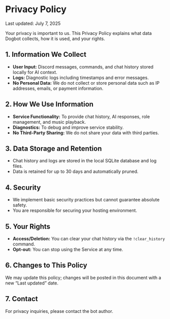 # Privacy Policy

Last updated: July 7, 2025

Your privacy is important to us. This Privacy Policy explains what data Dogbot collects, how it is used, and your rights.

## 1. Information We Collect
- **User Input:** Discord messages, commands, and chat history stored locally for AI context.
- **Logs:** Diagnostic logs including timestamps and error messages.
- **No Personal Data:** We do not collect or store personal data such as IP addresses, emails, or payment information.

## 2. How We Use Information
- **Service Functionality:** To provide chat history, AI responses, role management, and music playback.
- **Diagnostics:** To debug and improve service stability.
- **No Third-Party Sharing:** We do not share your data with third parties.

## 3. Data Storage and Retention
- Chat history and logs are stored in the local SQLite database and log files.
- Data is retained for up to 30 days and automatically pruned.

## 4. Security
- We implement basic security practices but cannot guarantee absolute safety.
- You are responsible for securing your hosting environment.

## 5. Your Rights
- **Access/Deletion:** You can clear your chat history via the `!clear_history` command.
- **Opt-out:** You can stop using the Service at any time.

## 6. Changes to This Policy
We may update this policy; changes will be posted in this document with a new “Last updated” date.

## 7. Contact
For privacy inquiries, please contact the bot author.
